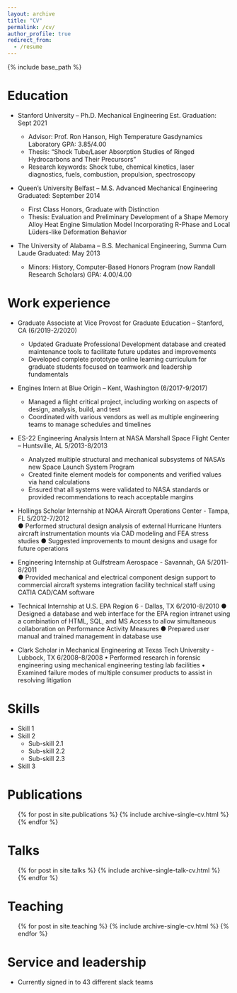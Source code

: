 ```yaml
---
layout: archive
title: "CV"
permalink: /cv/
author_profile: true
redirect_from:
  - /resume
---
```


{% include base_path %}

Education
======
* Stanford University – Ph.D. Mechanical Engineering			                          	         Est. Graduation: Sept 2021
  * Advisor: Prof. Ron Hanson, High Temperature Gasdynamics Laboratory 				 GPA: 3.85/4.00	
  * Thesis: “Shock Tube/Laser Absorption Studies of Ringed Hydrocarbons and Their Precursors”
  * Research keywords: Shock tube, chemical kinetics, laser diagnostics, fuels, combustion, propulsion, spectroscopy

* Queen’s University Belfast – M.S. Advanced Mechanical Engineering			      Graduated: September 2014
  * First Class Honors, Graduate with Distinction 				
  * Thesis:  Evaluation and Preliminary Development of a Shape Memory Alloy Heat Engine Simulation Model Incorporating R-Phase and Local Lüders-like Deformation Behavior

* The University of Alabama – B.S. Mechanical Engineering, Summa Cum Laude			    Graduated: May 2013
  * Minors: History, Computer-Based Honors Program (now Randall Research Scholars)		GPA:  4.00/4.00

Work experience
======
* Graduate Associate at Vice Provost for Graduate Education – Stanford, CA (6/2019-2/2020)
  * Updated Graduate Professional Development database and created maintenance tools to facilitate future updates and improvements
  * Developed complete prototype online learning curriculum for graduate students focused on teamwork and leadership fundamentals

* Engines Intern at Blue Origin – Kent, Washington (6/2017-9/2017) 
  * Managed a flight critical project, including working on aspects of design, analysis, build, and test
  * Coordinated with various vendors as well as multiple engineering teams to manage schedules and timelines

* ES-22 Engineering Analysis Intern at NASA Marshall Space Flight Center – Huntsville, AL 	                5/2013-8/2013  
  * Analyzed multiple structural and mechanical subsystems of NASA’s new Space Launch System Program
  * Created finite element models for components and verified values via hand calculations
  * Ensured that all systems were validated to NASA standards or provided recommendations to reach acceptable margins

* Hollings Scholar Internship at NOAA Aircraft Operations Center - Tampa, FL 		                5/2012-7/2012   
●	Performed structural design analysis of external Hurricane Hunters aircraft instrumentation mounts via CAD modeling and FEA stress studies
●	Suggested improvements to mount designs and usage for future operations

* Engineering Internship at Gulfstream Aerospace - Savannah, GA			          	                5/2011-8/2011   
●	Provided mechanical and electrical component design support to commercial aircraft systems integration facility technical staff using CATIA CAD/CAM software

* Technical Internship at U.S. EPA Region 6 - Dallas, TX     					                6/2010-8/2010 
●	Designed a database and web interface for the EPA region intranet using a combination of HTML, SQL, and MS Access to allow simultaneous collaboration on Performance Activity Measures
●	Prepared user manual and trained management in database use

* Clark Scholar in Mechanical Engineering at Texas Tech University - Lubbock, TX     		6/2008–8/2008 
•	Performed research in forensic engineering using mechanical engineering testing lab facilities
•	Examined failure modes of multiple consumer products to assist in resolving litigation

  
Skills
======
* Skill 1
* Skill 2
  * Sub-skill 2.1
  * Sub-skill 2.2
  * Sub-skill 2.3
* Skill 3

Publications
======
  <ul>{% for post in site.publications %}
    {% include archive-single-cv.html %}
  {% endfor %}</ul>
  
Talks
======
  <ul>{% for post in site.talks %}
    {% include archive-single-talk-cv.html %}
  {% endfor %}</ul>
  
Teaching
======
  <ul>{% for post in site.teaching %}
    {% include archive-single-cv.html %}
  {% endfor %}</ul>
  
Service and leadership
======
* Currently signed in to 43 different slack teams
